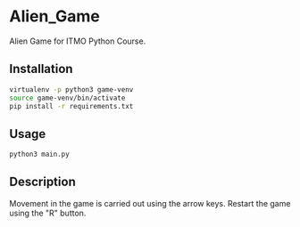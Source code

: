 # Alien_Game
Alien Game for ITMO Python Course.


## Installation
```bash
virtualenv -p python3 game-venv
source game-venv/bin/activate
pip install -r requirements.txt
```


## Usage
```bash
python3 main.py
```


## Description
Movement in the game is carried out using the arrow keys. Restart the game using the "R" button.
